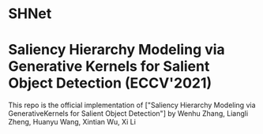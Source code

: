 # SHNet
# Saliency Hierarchy Modeling via Generative Kernels for Salient Object Detection (ECCV'2021)

This repo is the official implementation of 
["Saliency Hierarchy Modeling via GenerativeKernels for Salient Object Detection"]
by Wenhu Zhang, Liangli Zheng, Huanyu Wang, Xintian Wu, Xi Li


